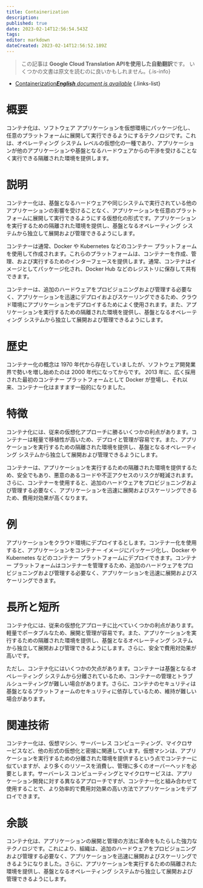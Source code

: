 ```yaml
---
title: Containerization
description: 
published: true
date: 2023-02-14T12:56:54.543Z
tags: 
editor: markdown
dateCreated: 2023-02-14T12:56:52.189Z
---
```


> この記事は **Google Cloud Translation APIを使用した自動翻訳**です。
いくつかの文書は原文を読むのに良いかもしれません。{.is-info}



- [Containerization***English** document is available*](/en/Knowledge-base/Dictionary/containerization)
{.links-list}


# 概要
コンテナ化は、ソフトウェア アプリケーションを仮想環境にパッケージ化し、任意のプラットフォームに展開して実行できるようにするテクノロジです。これは、オペレーティング システム レベルの仮想化の一種であり、アプリケーションが他のアプリケーションや基盤となるハードウェアからの干渉を受けることなく実行できる隔離された環境を提供します。

# 説明
コンテナー化は、基盤となるハードウェアや同じシステムで実行されている他のアプリケーションの影響を受けることなく、アプリケーションを任意のプラットフォームに展開して実行できるようにする仮想化の形式です。アプリケーションを実行するための隔離された環境を提供し、基盤となるオペレーティング システムから独立して展開および管理できるようにします。

コンテナーは通常、Docker や Kubernetes などのコンテナー プラットフォームを使用して作成されます。これらのプラットフォームは、コンテナーを作成、管理、および実行するためのインターフェースを提供します。通常、コンテナはイメージとしてパッケージ化され、Docker Hub などのレジストリに保存して共有できます。

コンテナーは、追加のハードウェアをプロビジョニングおよび管理する必要なく、アプリケーションを迅速にデプロイおよびスケーリングできるため、クラウド環境にアプリケーションをデプロイするためによく使用されます。また、アプリケーションを実行するための隔離された環境を提供し、基盤となるオペレーティング システムから独立して展開および管理できるようにします。

# 歴史
コンテナー化の概念は 1970 年代から存在していましたが、ソフトウェア開発業界で勢いを増し始めたのは 2000 年代になってからです。 2013 年に、広く採用された最初のコンテナー プラットフォームとして Docker が登場し、それ以来、コンテナー化はますます一般的になりました。

# 特徴
コンテナ化には、従来の仮想化アプローチに勝るいくつかの利点があります。コンテナーは軽量で移植性が高いため、デプロイと管理が容易です。また、アプリケーションを実行するための隔離された環境を提供し、基盤となるオペレーティング システムから独立して展開および管理できるようにします。

コンテナーは、アプリケーションを実行するための隔離された環境を提供するため、安全でもあり、悪意のあるコードや不正アクセスのリスクが軽減されます。さらに、コンテナーを使用すると、追加のハードウェアをプロビジョニングおよび管理する必要なく、アプリケーションを迅速に展開およびスケーリングできるため、費用対効果が高くなります。

# 例
アプリケーションをクラウド環境にデプロイするとします。コンテナー化を使用すると、アプリケーションをコンテナー イメージにパッケージ化し、Docker や Kubernetes などのコンテナー プラットフォームにデプロイできます。コンテナー プラットフォームはコンテナーを管理するため、追加のハードウェアをプロビジョニングおよび管理する必要なく、アプリケーションを迅速に展開およびスケーリングできます。

# 長所と短所
コンテナ化には、従来の仮想化アプローチに比べていくつかの利点があります。軽量でポータブルなため、展開と管理が容易です。また、アプリケーションを実行するための隔離された環境を提供し、基盤となるオペレーティング システムから独立して展開および管理できるようにします。さらに、安全で費用対効果が高いです。

ただし、コンテナ化にはいくつかの欠点があります。コンテナーは基盤となるオペレーティング システムから分離されているため、コンテナーの管理とトラブルシューティングが難しい場合があります。さらに、コンテナのセキュリティは基盤となるプラットフォームのセキュリティに依存しているため、維持が難しい場合があります。

# 関連技術
コンテナー化は、仮想マシン、サーバーレス コンピューティング、マイクロサービスなど、他の形式の仮想化と密接に関連しています。仮想マシンは、アプリケーションを実行するための分離された環境を提供するという点でコンテナーに似ていますが、より多くのリソースを消費し、管理に多くのオーバーヘッドを必要とします。サーバーレス コンピューティングとマイクロサービスは、アプリケーション開発に対する異なるアプローチですが、コンテナー化と組み合わせて使用することで、より効率的で費用対効果の高い方法でアプリケーションをデプロイできます。

# 余談
コンテナ化は、アプリケーションの展開と管理の方法に革命をもたらした強力なテクノロジです。これにより、組織は、追加のハードウェアをプロビジョニングおよび管理する必要なく、アプリケーションを迅速に展開およびスケーリングできるようになりました。さらに、アプリケーションを実行するための隔離された環境を提供し、基盤となるオペレーティング システムから独立して展開および管理できるようにします。